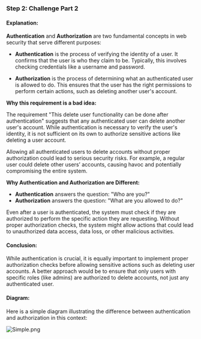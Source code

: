 ### Step 2: Challenge Part 2

#### Explanation:

**Authentication** and **Authorization** are two fundamental concepts in web security that serve different purposes:

- **Authentication** is the process of verifying the identity of a user. It confirms that the user is who they claim to be. Typically, this involves checking credentials like a username and password.
  
- **Authorization** is the process of determining what an authenticated user is allowed to do. This ensures that the user has the right permissions to perform certain actions, such as deleting another user's account.

**Why this requirement is a bad idea:**

The requirement "This delete user functionality can be done after authentication" suggests that any authenticated user can delete another user's account. While authentication is necessary to verify the user's identity, it is not sufficient on its own to authorize sensitive actions like deleting a user account. 

Allowing all authenticated users to delete accounts without proper authorization could lead to serious security risks. For example, a regular user could delete other users’ accounts, causing havoc and potentially compromising the entire system.

**Why Authentication and Authorization are Different:**

- **Authentication** answers the question: "Who are you?"
- **Authorization** answers the question: "What are you allowed to do?"

Even after a user is authenticated, the system must check if they are authorized to perform the specific action they are requesting. Without proper authorization checks, the system might allow actions that could lead to unauthorized data access, data loss, or other malicious activities.

#### Conclusion:

While authentication is crucial, it is equally important to implement proper authorization checks before allowing sensitive actions such as deleting user accounts. A better approach would be to ensure that only users with specific roles (like admins) are authorized to delete accounts, not just any authenticated user.

#### Diagram:

Here is a simple diagram illustrating the difference between authentication and authorization in this context:

![Simple.png](../Simple.png)
